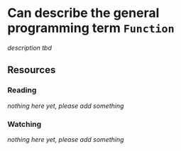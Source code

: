 # Can describe the general programming term `Function`
_description tbd_
## Resources
### Reading
_nothing here yet, please add something_
### Watching
_nothing here yet, please add something_
